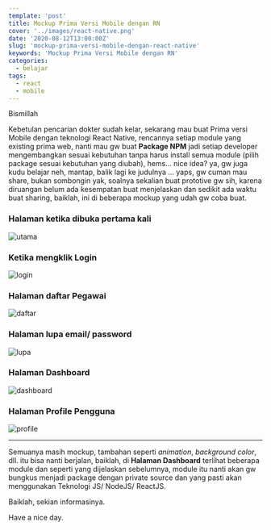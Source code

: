 ```yaml
---
template: 'post'
title: Mockup Prima Versi Mobile dengan RN
cover: '../images/react-native.png'
date: '2020-08-12T13:00:00Z'
slug: 'mockup-prima-versi-mobile-dengan-react-native'
keywords: 'Mockup Prima Versi Mobile dengan RN'
categories:
  - belajar
tags:
  - react
  - mobile
---
```


Bismillah

Kebetulan pencarian dokter sudah kelar, sekarang mau buat Prima versi Mobile dengan teknologi React Native, rencannya setiap module yang existing prima web, nanti mau gw buat **Package NPM** jadi setiap developer mengembangkan sesuai kebutuhan tanpa harus install semua module (pilih package sesuai kebutuhan yang diubah), hems... nice idea? ya, gw juga kudu belajar neh, mantap, balik lagi ke judulnya ... yaps, gw cuman mau share, bukan sombongin yak, soalnya sekalian buat prototive gw sih, karena diruangan belum ada kesempatan buat menjelaskan dan sedikit ada waktu buat sharing, baiklah, ini di beberapa mockup yang udah gw coba buat.

### Halaman ketika dibuka pertama kali

![utama](../images/first.png)

### Ketika mengklik Login

![login](../images/login.png)

### Halaman daftar Pegawai

![daftar](../images/daftar.png)

### Halaman lupa email/ password

![lupa](../images/lupa.png)

### Halaman Dashboard

![dashboard](../images/dashboard.png)

### Halaman Profile Pengguna

![profile](../images/profile.png)

---

Semuanya masih mockup, tambahan seperti *animation*, *background color*, dll. itu bisa nanti berjalan, baiklah, di **Halaman Dashboard** terlihat beberapa module dan seperti yang dijelaskan sebelumnya, module itu nanti akan gw bungkus menjadi package dengan private source dan yang pasti akan menggunakan Teknologi JS/ NodeJS/ ReactJS.

Baiklah, sekian informasinya.

Have a nice day.